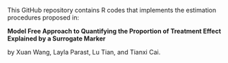 
This GitHub repository contains R codes that implements the estimation procedures proposed in: 

**Model Free Approach to Quantifying the Proportion of Treatment Effect Explained by a Surrogate Marker** 

by Xuan Wang, Layla Parast, Lu Tian, and Tianxi Cai. 
